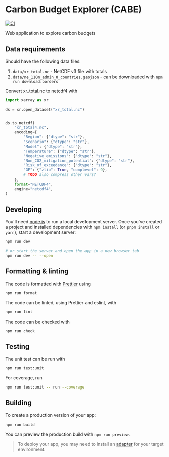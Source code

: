 # Carbon Budget Explorer (CABE)

[![CI](https://github.com/carbon-budget-explorer/cabe/actions/workflows/ci.yml/badge.svg?branch=main)](https://github.com/carbon-budget-explorer/cabe/actions/workflows/ci.yml)

Web application to explore carbon budgets

## Data requirements

Should have the following data files:

1. `data/xr_total.nc` - NetCDF v3 file with totals
2. `data/ne_110m_admin_0_countries.geojson` - can be downloaded with `npm run download:borders`

Convert xr_total.nc to netcdf4 with

```python
import xarray as xr

ds = xr.open_dataset("xr_total.nc")


ds.to_netcdf(
    "xr_total4.nc",
    encoding={
        "Region": {"dtype": "str"},
        "Scenario": {"dtype": "str"},
        "Model": {"dtype": "str"},
        "Temperature": {"dtype": "str"},
        "Negative_emissions": {"dtype": "str"},
        "Non_CO2_mitigation_potential": {"dtype": "str"},
        "Risk_of_exceedance": {"dtype": "str"},
        "GF": {"zlib": True, "complevel": 9},
        # TODO also compress other vars?
    },
    format="NETCDF4",
    engine="netcdf4",
)
```

## Developing

You'll need [node.js](https://nodejs.org/en) to run a local development server.
Once you've created a project and installed dependencies with `npm install` (or `pnpm install` or `yarn`), start a development server:

```bash
npm run dev

# or start the server and open the app in a new browser tab
npm run dev -- --open
```

## Formatting & linting

The code is formatted with [Prettier](https://prettier.io/) using

```bash
npm run format
```

The code can be linted, using Prettier and eslint, with

```bash
npm run lint
```

The code can be checked with

```bash
npm run check
```

## Testing

The unit test can be run with

```bash
npm run test:unit
```

For coverage, run

```bash
npm run test:unit -- run --coverage
```

## Building

To create a production version of your app:

```bash
npm run build
```

You can preview the production build with `npm run preview`.

> To deploy your app, you may need to install an [adapter](https://kit.svelte.dev/docs/adapters) for your target environment.
